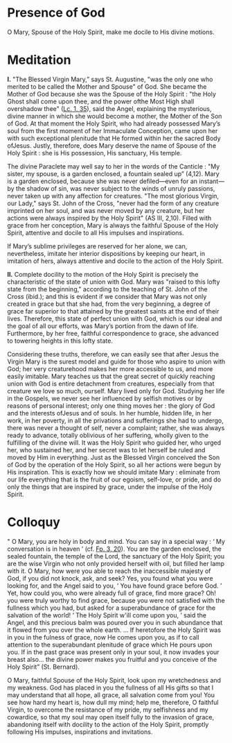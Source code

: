# Presence of God

O Mary, Spouse of the Holy Spirit, make me docile to His divine motions.

# Meditation

**I.** "The Blessed Virgin Mary,” says St. Augustine, "was the only one who merited to be called the Mother and Spouse" of God. She became the Mother of God because she was the Spouse of the Holy Spirit : "the Holy Ghost shall come upon thee, and the power ofthe Most High shall overshadow thee" ([Lc. 1, 35](https://vulgata.online/bible/Lc.1?ed=DR2&vfn=DR2.Lc.1.35:vs)), said the Angel, explaining the mysterious, divine manner in which she would become a mother, the Mother of the Son of God. At that moment the Holy Spirit, who had already possessed Mary’s soul from the first moment of her Immaculate Conception, came upon her with such exceptional plenitude that He formed within her the sacred Body ofJesus. Justly, therefore, does Mary deserve the name of Spouse of the Holy Spirit : she is His possession, His sanctuary, His temple.

The divine Paraclete may well say to her in the words of the Canticle : "My sister, my spouse, is a garden enclosed, a fountain sealed up” (4,12). Mary is a garden enclosed, because she was never defiled—even for an instant—by the shadow of sin, was never subject to the winds of unruly passions, never taken up with any affection for creatures. "The most glorious Virgin, our Lady," says St. John of the Cross, "never had the form of any creature imprinted on her soul, and was never moved by any creature, but her actions were always inspired by the Holy Spirit" (AS III, 2,10). Filled with grace from her conception, Mary is always the faithful Spouse of the Holy Spirit, attentive and docile to all His impulses and inspirations.

If Mary’s sublime privileges are reserved for her alone, we can, nevertheless, imitate her interior dispositions by keeping our heart, in imitation of hers, always attentive and docile to the action of the Holy Spirit.

**II.** Complete docility to the motion of the Holy Spirit is precisely the characteristic of the state of union with God. Mary was "raised to this lofty state from the beginning," according to the teaching of St. John of the Cross (ibid.); and this is evident if we consider that Mary was not only created in grace but that she had, from the very beginning, a degree of grace far superior to that attained by the greatest saints at the end of their lives. Therefore, this state of perfect union with God, which is our ideal and the goal of all our efforts, was Mary’s portion from the dawn of life. Furthermore, by her free, faithful correspondence to grace, she advanced to towering heights in this lofty state.

Considering these truths, therefore, we can easily see that after Jesus the Virgin Mary is the surest model and guide for those who aspire to union with God; her very creaturehood makes her more accessible to us, and more easily imitable. Mary teaches us that the great secret of quickly reaching union with God is entire detachment from creatures, especially from that creature we love so much, ourself. Mary lived only for God. Studying her life in the Gospels, we never see her influenced by selfish motives or by reasons of personal interest; only one thing moves her : the glory of God and the interests ofJesus and of souls. In her humble, hidden life, in her work, in her poverty, in all the privations and sufferings she had to undergo, there was never a thought of self, never a complaint; rather, she was always ready to advance, totally oblivious of her suffering, wholly given to the fulfilling of the divine will. It was the Holy Spirit who guided her, who urged her, who sustained her, and her secret was to let herself be ruled and moved by Him in everything. Just as the Blessed Virgin conceived the Son of God by the operation of the Holy Spirit, so all her actions were begun by His inspiration. This is exactly how we should imitate Mary : eliminate from our life everything that is the fruit of our egoism, self-love, or pride, and do only the things that are inspired by grace, under the impulse of the Holy Spirit.

# Colloquy

" O Mary, you are holy in body and mind. You can say in a special way : ‘ My conversation is in heaven ’ (cf. [Fp. 3, 20](https://vulgata.online/bible/BBB.3?ed=DR2&vfn=DR2.BBB.3.20:vs)). You are the garden enclosed, the sealed fountain, the temple of the Lord, the sanctuary of the Holy Spirit; you are the wise Virgin who not only provided herself with oil, but filled her lamp with it. O Mary, how were you able to reach the inaccessible majesty of God, if you did not knock, ask, and seek? Yes, you found what you were looking for, and the Angel said to you, ‘ You have found grace before God. ’ Yet, how could you, who were already full of grace, find more grace? Oh! you were truly worthy to find grace, because you were not satisfied with the fullness which you had, but asked for a superabundance of grace for the salvation of the world! ‘ The Holy Spirit w'ill come upon you, ’ said the Angel, and this precious balm was poured over you in such abundance that it flowed from you over the whole earth. ... If heretofore the Holy Spirit was in you in the fulness of grace, now He comes upon you, as if to call attention to the superabundant plenitude of grace which He pours upon you. If in the past grace was present only in your soul, it now invades your breast also... the divine power makes you fruitful and you conceive of the Holy Spirit” (St. Bernard).

O Mary, faithful Spouse of the Holy Spirit, look upon my wretchedness and my weakness. God has placed in you the fullness of all His gifts so that I may understand that all hope, all grace, all salvation come from you! You see how hard my heart is, how dull my mind; help me, therefore, O faithful Virgin, to overcome the resistance of my pride, my selfishness and my cowardice, so that my soul may open itself fully to the invasion of grace, abandoning itself with docility to the action of the Holy Spirit, promptly following His impulses, inspirations and invitations.
